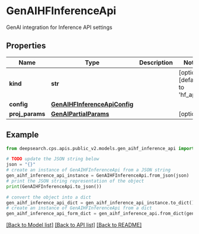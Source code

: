 # GenAIHFInferenceApi

GenAI integration for Inference API settings

## Properties

Name | Type | Description | Notes
------------ | ------------- | ------------- | -------------
**kind** | **str** |  | [optional] [default to 'hf_api']
**config** | [**GenAIHFInferenceApiConfig**](GenAIHFInferenceApiConfig.md) |  | 
**proj_params** | [**GenAIPartialParams**](GenAIPartialParams.md) |  | [optional] 

## Example

```python
from deepsearch.cps.apis.public_v2.models.gen_aihf_inference_api import GenAIHFInferenceApi

# TODO update the JSON string below
json = "{}"
# create an instance of GenAIHFInferenceApi from a JSON string
gen_aihf_inference_api_instance = GenAIHFInferenceApi.from_json(json)
# print the JSON string representation of the object
print(GenAIHFInferenceApi.to_json())

# convert the object into a dict
gen_aihf_inference_api_dict = gen_aihf_inference_api_instance.to_dict()
# create an instance of GenAIHFInferenceApi from a dict
gen_aihf_inference_api_form_dict = gen_aihf_inference_api.from_dict(gen_aihf_inference_api_dict)
```
[[Back to Model list]](../README.md#documentation-for-models) [[Back to API list]](../README.md#documentation-for-api-endpoints) [[Back to README]](../README.md)


